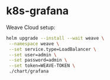 # k8s-grafana

Weave Cloud setup:

```bash
helm upgrade --install --wait weave \
 --namespace weave \
 --set service.type=LoadBalancer \
 --set user=admin \
 --set password=admin \
 --set token=WEAVE-TOKEN \
 ./chart/grafana
```
